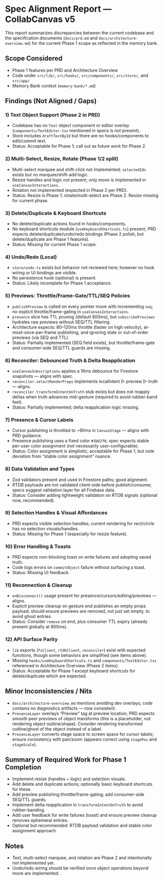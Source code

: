 # Spec Alignment Report — CollabCanvas v5

This report summarizes discrepancies between the current codebase and the specification documents (`docs/prd.md` and `docs/architecture-overview.md`) for the current Phase 1 scope as reflected in the memory bank.

## Scope Considered
- Phase 1 features per PRD and Architecture Overview
- Code under `src/lib/`, `src/hooks/`, `src/components/`, `src/store/`, and `src/app/`
- Memory Bank context (`memory-bank/*.md`)

## Findings (Not Aligned / Gaps)

### 1) Text Object Support (Phase 2 in PRD)
- Codebase has no `Text` object component or editor overlay (`components/TextEditor.tsx` mentioned in specs is not present).
- Store includes `draftTextById` but there are no hooks/components to edit/commit text.
- Status: Acceptable for Phase 1; call out as future work for Phase 2.

### 2) Multi-Select, Resize, Rotate (Phase 1/2 split)
- Multi-select marquee and shift-click not implemented; `selectedIds` exists but no marquee/shift-add logic.
- Resize handles and logic not present; only move is implemented in `useCanvasInteractions`.
- Rotation not implemented (expected in Phase 2 per PRD).
- Status: Resize is Phase 1; rotate/multi-select are Phase 2. Resize missing for current phase.

### 3) Delete/Duplicate & Keyboard Shortcuts
- No delete/duplicate actions found in hooks/components.
- No keyboard shortcuts module (`useKeyboardShortcuts.ts`) present; PRD expects delete/duplicate/undo/redo bindings (Phase 2 polish, but delete/duplicate are Phase 1 features).
- Status: Missing for current Phase 1 scope.

### 4) Undo/Redo (Local)
- `store/undo.ts` exists but behavior not reviewed here; however no hook wiring or UI bindings are visible.
- No persistence hook (optional) is present.
- Status: Likely incomplete for Phase 1 acceptance.

### 5) Previews: Throttle/Frame-Gate/TTL/SEQ Policies
- `publishPreview` is called on every pointer move with incrementing `seq`; no explicit throttle/frame-gating in `useCanvasInteractions`.
- `presence` slice has TTL pruning (default 800ms), but `subscribePreviews` hydrates raw previews without SEQ/TTL filtering.
- Architecture expects: 80–120ms throttle (faster on high velocity), at-most-once-per-frame publishing, and ignoring stale or out-of-order previews (via SEQ and TTL).
- Status: Partially implemented (SEQ field exists), but throttle/frame-gate and consumer-side SEQ/TTL guards are missing.

### 6) Reconciler: Debounced Truth & Delta Reapplication
- `useCanvasSubscriptions` applies a 16ms debounce for Firestore snapshots — aligns with spec.
- `reconciler.selectRenderProps` implements localIntent ▷ preview ▷ truth — aligns.
- `reconciler.transformIntentOnTruth` stub exists but does not reapply deltas when truth advances mid-gesture (required to avoid rubber-band feel).
- Status: Partially implemented; delta reapplication logic missing.

### 7) Presence & Cursor Labels
- Cursor publishing is throttled to ~90ms in `CanvasStage` — aligns with PRD guidance.
- Presence publishing uses a fixed color `#3b82f6`; spec expects stable per-user color assignment (not necessarily user-configurable).
- Status: Color assignment is simplistic; acceptable for Phase 1, but note deviation from “stable color assignment” nuance.

### 8) Data Validation and Types
- Zod validators present and used in Firestore paths; good alignment.
- RTDB payloads are not validated client-side before publish/consume; specs suggest validation layer for all Firebase data.
- Status: Consider adding lightweight validation on RTDB signals (optional now, recommended).

### 9) Selection Handles & Visual Affordances
- PRD expects visible selection handles; current rendering for rect/circle has no selection visuals/handles.
- Status: Missing for Phase 1 (especially for resize feature).

### 10) Error Handling & Toasts
- PRD expects non-blocking toast on write failures and adopting saved truth.
- Code logs errors on `commitObject` failure without surfacing a toast.
- Status: Missing UI feedback.

### 11) Reconnection & Cleanup
- `onDisconnect()` usage present for presence/cursors/editing/previews — aligns.
- Explicit preview cleanup on gesture end publishes an empty props payload; should ensure previews are removed, not just set empty, to avoid ghost entries.
- Status: Consider `remove` on end, plus consumer TTL expiry (already present globally at 800ms).

### 12) API Surface Parity
- `lib` exports (`fsClient`, `rtdbClient`, `reconciler`) exist with expected functions, though some behaviors are simplified (see items above).
- Missing `hooks/useKeyboardShortcuts.ts` and `components/TextEditor.tsx` referenced in Architecture Overview (Phase 2 items).
- Status: Acceptable for Phase 1 except keyboard shortcuts for delete/duplicate which are expected.

## Minor Inconsistencies / Nits
- `docs/architecture-overview.md` mentions avoiding dev overlays; code contains no diagnostics artifacts — now consistent.
- `PresenceLayer` overlays “Preview” tag at preview location; PRD expects smooth peer previews of object transforms (this is a placeholder, not rendering object outline/shape). Consider rendering transformed outline/ghost of the object instead of a label.
- `PresenceLayer` converts stage space to screen space for cursor labels; ensure consistency with pan/zoom (appears correct using `stagePos` and `stageScale`).

## Summary of Required Work for Phase 1 Completion
- Implement resize (handles + logic) and selection visuals.
- Add delete and duplicate actions; optionally basic keyboard shortcuts for these.
- Add preview publishing throttle/frame-gating; add consumer-side SEQ/TTL guards.
- Implement delta reapplication in `transformIntentOnTruth` to avoid rubber-banding.
- Add user feedback for write failures (toast) and ensure preview cleanup removes ephemeral entries.
- Optional but recommended: RTDB payload validation and stable color assignment approach.

## Notes
- Text, multi-select marquee, and rotation are Phase 2 and intentionally not implemented yet.
- Undo/redo wiring should be verified once object operations beyond move are implemented.


